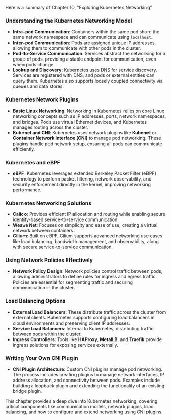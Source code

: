 Here is a summary of Chapter 10, "Exploring Kubernetes Networking"

### **Understanding the Kubernetes Networking Model**
- **Intra-pod Communication**: Containers within the same pod share the same network namespace and can communicate using `localhost`.
- **Inter-pod Communication**: Pods are assigned unique IP addresses, allowing them to communicate with other pods in the cluster.
- **Pod-to-Service Communication**: Services abstract the networking for a group of pods, providing a stable endpoint for communication, even when pods change.
- **Lookup and Discovery**: Kubernetes uses DNS for service discovery. Services are registered with DNS, and pods or external entities can query them. Kubernetes also supports loosely coupled connectivity via queues and data stores.

### **Kubernetes Network Plugins**
- **Basic Linux Networking**: Networking in Kubernetes relies on core Linux networking concepts such as IP addresses, ports, network namespaces, and bridges. Pods use virtual Ethernet devices, and Kubernetes manages routing across the cluster.
- **Kubenet and CNI**: Kubernetes uses network plugins like **Kubenet** or **Container Network Interface (CNI)** to manage pod networking. These plugins handle pod network setup, ensuring all pods can communicate efficiently.

### **Kubernetes and eBPF**
- **eBPF**: Kubernetes leverages extended Berkeley Packet Filter (eBPF) technology to perform packet filtering, network observability, and security enforcement directly in the kernel, improving networking performance.

### **Kubernetes Networking Solutions**
- **Calico**: Provides efficient IP allocation and routing while enabling secure identity-based service-to-service communication.
- **Weave Net**: Focuses on simplicity and ease of use, creating a virtual network between containers.
- **Cilium**: Built on eBPF, Cilium supports advanced networking use cases like load balancing, bandwidth management, and observability, along with secure service-to-service communication.

### **Using Network Policies Effectively**
- **Network Policy Design**: Network policies control traffic between pods, allowing administrators to define rules for ingress and egress traffic. Policies are essential for segmenting traffic and securing communication in the cluster.

### **Load Balancing Options**
- **External Load Balancers**: These distribute traffic across the cluster from external clients. Kubernetes supports configuring load balancers in cloud environments and preserving client IP addresses.
- **Service Load Balancers**: Internal to Kubernetes, distributing traffic between pods within the cluster.
- **Ingress Controllers**: Tools like **HAProxy**, **MetalLB**, and **Traefik** provide ingress solutions for exposing services externally.

### **Writing Your Own CNI Plugin**
- **CNI Plugin Architecture**: Custom CNI plugins manage pod networking. The process includes creating plugins to manage network interfaces, IP address allocation, and connectivity between pods. Examples include building a loopback plugin and extending the functionality of an existing bridge plugin.

This chapter provides a deep dive into Kubernetes networking, covering critical components like communication models, network plugins, load balancing, and how to configure and extend networking using CNI plugins.